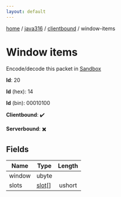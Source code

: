 ```yaml
---
layout: default
---
```


[home](/)  /  [java316](/protocol/java316)  /  [clientbound](/protocol/java316/clientbound)  /  window-items

# Window items

Encode/decode this packet in [Sandbox](../../../sandbox/java316#Clientbound.WindowItems)

**Id**: 20

**Id** (hex): 14

**Id** (bin): 00010100

**Clientbound**: ✔️

**Serverbound**: ✖️

## Fields

Name | Type | Length
---|---|:---:
window | ubyte | [](/protocol/java316/types/)
slots | [slot](/protocol/java316/types/slot)[] | ushort
